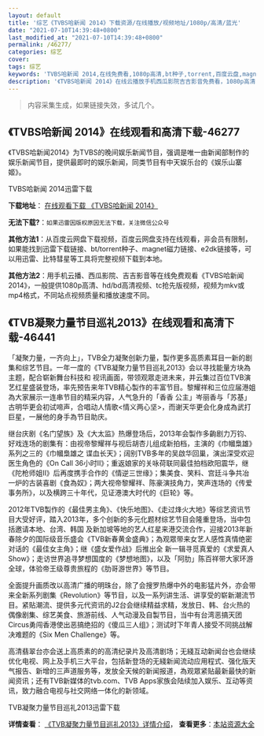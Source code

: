 ```yaml
---
layout: default
title: '综艺《TVBS哈新闻 2014》下载资源/在线播放/视频地址/1080p/高清/蓝光'
date: "2021-07-10T14:39:48+0800"
last_modified_at: "2021-07-10T14:39:48+0800"
permalink: /46277/
categories: 综艺
cover:
tags: 综艺
keywords: 'TVBS哈新闻 2014,在线免费看,1080p高清,bt种子,torrent,百度云盘,magnet,磁力链,迅雷下载资源'
description: '《TVBS哈新闻 2014》在线云播放手机西瓜影院吉吉影音免费看，1080p高清bd/hd未删减完整版和tc抢先枪版，mkv/mp4格式，附带bt/torrent种子、magnet/磁力链、百度云盘、网盘资源迅雷下载链接'
---
```


>内容采集生成，如果链接失效，多试几个。


## 《TVBS哈新闻 2014》在线观看和高清下载-46277

《TVBS哈新闻2014》为TVBS的晚间娱乐新闻节目，强调是唯一由新闻部制作的娱乐新闻节目，提供最即时的娱乐新闻，同类节目有中天娱乐台的《娱乐山寨姬》。</p>


TVBS哈新闻 2014迅雷下载

**下载地址**： [在线观看下载 《TVBS哈新闻 2014》](https://www.993dy.com//vod-detail-id-3568.html) 


**无法下载?**：`如果迅雷因版权原因无法下载，关注微信公众号 `

**其他方法1**：从百度云网盘下载视频，百度云网盘支持在线观看，非会员有限制，如果能找到迅雷下载链接、bt/torrent种子、magnet磁力链接、e2dk链接等，可以用迅雷、比特彗星等工具将完整视频下载到本地。

**其他方法2**：用手机云播、西瓜影院、吉吉影音等在线免费观看《TVBS哈新闻 2014》，一般提供1080p高清、hd/bd高清视频、tc抢先版视频，视频为mkv或mp4格式，不同站点视频质量和播放速度不同。


## 《TVB凝聚力量节目巡礼2013》在线观看和高清下载-46441

「凝聚力量，一齐向上」，TVB全力凝聚创新力量，製作更多高质素耳目一新的剧集和综艺节目。一年一度的《TVB凝聚力量节目巡礼2013》会以寻找能量方块為主题，配合崭新舞台科技和 视讯画面，带领观眾走进未来，并云集过百位TVB演艺红星盛装登场，率先预告来年TVB精心製作的丰富节目。黎耀祥和三位应届港姐為大家展示一连串节目的精采内容，人气急升的「香香 公主」岑丽香与「苏基」古明华更会初试啼声，合唱动人情歌<情义两心坚>，而谢天华更会化身成為武打巨星，一展他的身手為节目助庆。</p>继台庆剧《名门望族》及《大太监》热爆登场后，2013年会製作多齣剧力万钧、好戏连场的剧集有：由视帝黎耀祥与视后胡杏儿组成新拍档，主演的《巾幗梟雄》系列之三的《巾幗梟雄之 谍血长天》；阔别TVB多年的吴啟华回巢，演出深受欢迎医生角色的《On Call 36小时II》；重返娘家的关咏荷联同最佳拍档欧阳震华，继《陀枪师姐II》后再度携手合作的《情逆三世缘》；集美食、笑料、宫廷斗争共冶一炉的古装喜剧《食為奴》；两大视帝黎耀祥、陈豪演技角力，笑声连场的《传爱事务所》，以及横跨三十年代，见证港澳大时代的《巨轮》等。</p>2012年TVB製作的《最佳男主角》、《快乐地图》、《走过烽火大地》等综艺资讯节目大受好评，踏入2013年，多个创新的多元化题材综艺节目会隆重登场，当中包括邀请本地、台湾、韩国 及新加坡等地的艺人红星来港交流合作，迎接2013年新春除夕的国际级音乐盛会《TVB新春黄金盛典》；為观眾带来女艺人感性真情绝密对话的《最佳女主角》；继《盛女爱作战》后推出全 新一辑寻觅真爱的《求爱真人Show》；走访世界追寻梦想国度的《梦想地图》，以及「阿肋」陈百祥带大家环游全球，体验帝王级尊贵旅程的《肋哥游世界》等节目。</p>全面提升画质改以高清广播的明珠台，除了会搜罗热爆中外的电影猛片外，亦会带来全新系列剧集《Revolution》等节目，以及一系列讲生活、讲享受的崭新潮流节目。紧贴潮流、提供多元代资讯的J2台会继续精益求精，发放日、韩、台火热的偶像剧集、综艺美食、旅游前线、人气动漫及自製节目，当中有台湾恶搞天团Circus勇闯香港使出恶搞绝招的《傻瓜三人组》；测试时下年青人接受不同挑战解决难题的《Six Men Challenge》等。</p>高清翡翠台亦会送上高质素的的高清纪录片及高清剧场；无綫互动新闻台也会继续优化电视、网上及手机三大平台，包括新登场的无綫新闻流动应用程式、强化版天气报告、新增的三声道服务等，发放全天候的新闻报道，為观眾紧贴最新最快的新闻资讯；还有TVB新媒体的tvb.com、TVB Apps家族会陆续加入娱乐、互动等资讯，致力融合电视与社交网络一体化的新领域。


TVB凝聚力量节目巡礼2013迅雷下载

**详情查看**： [《TVB凝聚力量节目巡礼2013》详情介绍](/movie/46441/)， **查看更多**：[本站资源大全](/movie/t/all/)


